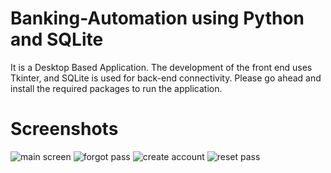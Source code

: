 # Banking-Automation using Python and SQLite
It is a Desktop Based Application. The development of the front end uses Tkinter, and SQLite is used for back-end connectivity. Please go ahead and install the required packages to run the application.
# Screenshots
![main screen](https://github.com/irahul32/Banking-Automation/assets/144130758/14a8e5a7-bee5-48fc-a2aa-8cadd4186329)
![forgot pass](https://github.com/irahul32/Banking-Automation/assets/144130758/336764d2-41b5-4ea7-baad-d17c99d59628)
![create account](https://github.com/irahul32/Banking-Automation/assets/144130758/b0f65ed4-7cd1-4295-8408-98f5ef22546e)
![reset pass](https://github.com/irahul32/Banking-Automation/assets/144130758/dedc3ea9-cd53-408e-8cf6-4237a2e9bf89)


